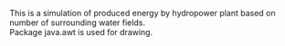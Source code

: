 This is a simulation of produced energy by hydropower plant based on number of surrounding water fields. <br />
Package java.awt is used for drawing. <br />
